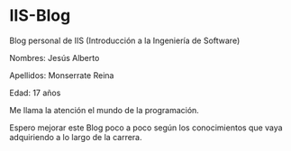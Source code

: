 # IIS-Blog

Blog personal de IIS (Introducción a la Ingeniería de Software)

Nombres: Jesús Alberto

Apellidos: Monserrate Reina

Edad: 17 años

Me llama la atención el mundo de la programación.

Espero mejorar este Blog poco a poco según los conocimientos que vaya adquiriendo a lo largo de la carrera.





